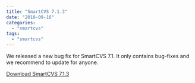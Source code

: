 ```yaml
---
title: "SmartCVS 7.1.3"
date: "2010-09-16"
categories: 
  - "smartcvs"
tags: 
  - "smartcvs"
---
```


We released a new bug fix for SmartCVS 7.1. It only contains bug-fixes and we recommend to update for anyone.

[Download SmartCVS 7.1.3](http://www.syntevo.com/smartcvs/download.html)
